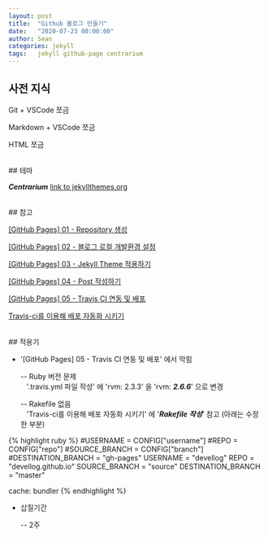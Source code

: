 ```yaml
---
layout: post
title:  "Github 블로그 만들기"
date:   "2020-07-23 00:00:00"
author: Sean
categories: jekyll
tags:	jekyll github-page centrarium
---
```


## 사전 지식

Git + VSCode 쪼금

Markdown + VSCode 쪼금

HTML 쪼금


<br/>
## 테마

**_Centrarium_** [link to jekyllthemes.org](http://jekyllthemes.org/themes/centrarium)


<br/>
## 참고

[[GitHub Pages] 01 - Repository 생성](https://luke7102.github.io/dev/2019/12/09/dev-create-blog-01.html)

[[GitHub Pages] 02 - 블로그 로컬 개발환경 설정](https://luke7102.github.io/dev/2019/12/09/dev-create-blog-02.html)

[[GitHub Pages] 03 - Jekyll Theme 적용하기](https://luke7102.github.io/dev/2019/12/10/dev-create-blog-03.html)

[[GitHub Pages] 04 - Post 작성하기](https://luke7102.github.io/dev/2019/12/10/dev-create-blog-04.html)

[[GitHub Pages] 05 - Travis CI 연동 및 배포](https://luke7102.github.io/dev/2019/12/10/dev-create-blog-05.html)

[Travis-ci를 이용해 배포 자동화 시키기](https://imreplay.com/blogging/Travis-ci%EB%A5%BC-%ED%86%B5%ED%95%B4-%EB%B0%B0%ED%8F%AC%EC%9E%90%EB%8F%99%ED%99%94/)


<br/>
## 적용기

* '[GitHub Pages] 05 - Travis CI 연동 및 배포' 에서 막힘

  -- Ruby 버전 문제  
&nbsp;&nbsp; '.travis.yml 파일 작성' 에 'rvm: 2.3.3' 을 'rvm: **_2.6.6_**' 으로 변경

  -- Rakefile 없음  
&nbsp;&nbsp; 'Travis-ci를 이용해 배포 자동화 시키기' 에 '**_Rakefile 작성_**' 참고 (아래는 수정한 부분) 

{% highlight ruby %}
#USERNAME = CONFIG["username"]
#REPO = CONFIG["repo"]
#SOURCE_BRANCH = CONFIG["branch"]
#DESTINATION_BRANCH = "gh-pages"
USERNAME = "devellog"
REPO = "devellog.github.io"
SOURCE_BRANCH = "source"
DESTINATION_BRANCH = "master"

cache: bundler
{% endhighlight %}

* 삽질기간  

  -- 2주


<br/>
